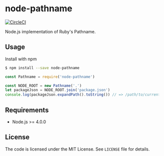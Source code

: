 node-pathname
=============

[![CircleCI](https://circleci.com/gh/yadex205/node-pathname.svg?style=shield)](https://circleci.com/gh/yadex205/node-pathname)

Node.js implementation of Ruby's Pathname.

Usage
-----

Install with npm

```bash
$ npm install --save node-pathname
```

```js
const Pathname = require('node-pathname')

const NODE_ROOT = new Pathname('.')
let packageJson = NODE_ROOT.join('package.json')
console.log(packageJson.expandPath().toString()) // => /path/to/current/directory/package.json
```

Requirements
------------

* Node.js >= 4.0.0


License
-------

The code is licensed under the MIT License.
See `LICENSE` file for details.
